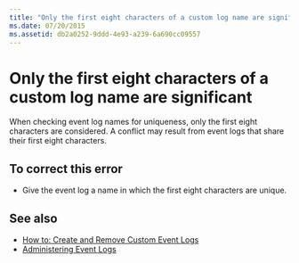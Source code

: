 ```yaml
---
title: "Only the first eight characters of a custom log name are significant"
ms.date: 07/20/2015
ms.assetid: db2a0252-9ddd-4e93-a239-6a690cc09557
---
```

# Only the first eight characters of a custom log name are significant
When checking event log names for uniqueness, only the first eight characters are considered. A conflict may result from event logs that share their first eight characters.  
  
## To correct this error  
  
-   Give the event log a name in which the first eight characters are unique.  
  
## See also
- [How to: Create and Remove Custom Event Logs](https://docs.microsoft.com/previous-versions/visualstudio/visual-studio-2008/49dwckkz(v=vs.90))
- [Administering Event Logs](https://docs.microsoft.com/previous-versions/visualstudio/visual-studio-2008/4f69axw4(v=vs.90))

